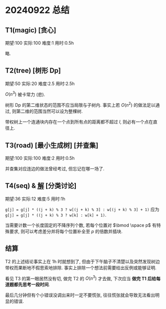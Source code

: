 # 20240922 总结

## T1(magic) [贪心]

期望:100 实际:100 难度:1 用时:0.5h

略.

## T2(tree) [树形 Dp]

期望:50 实际:20 难度:2.5 用时:2.5h

$O(n^3)$ 被卡常力 (悲).

树形 Dp 的第二维状态的范围不应当局限与子树内. 事实上若 $O(n^2)$ 的做法足以通过, 则第二维的范围当然可以设为整棵树.

带权树上一个连通块内存在一个点到所有点的距离都不超过 $l$, 则必有一个点在直径上.

## T3(road) [最小生成树] [并查集]

期望:100 实际:100 难度:2 用时:0.5h

并查集对应连边的做法曾经考过, 但忘记在哪一场了.

## T4(seq) & [解](https://www.luogu.com/paste/0n5x1ulx) [分类讨论]

期望:36 实际:12 难度:5 用时:1h

``g[j] = g[j] * ((j + k) % 3 ? w[(j + k) % 3] : w[(j + k) % 3] + 1)`` 应为 ``g[j] = g[j] * ((j + k) % 3 ? w[k] : w[k] + 1)``.

当需要计数一个长度固定的不降序列个数, 若每个位置对 $\bmod \space p$ 有特殊要求, 则可以考虑差分并将每个位置补全至 $p$ 的倍数并插块.

## 结算

T2 的上述结论事实上在 1h 时就想到了, 但由于下午脑子不清楚以及突然发现树边带权而果断地不假思索地排除. 事实上排除一个想法前需要给出反例或能够证明.

看见 T3 的第一眼居然没有切, 做完 T2 的 $O(n^3)$ 才去做, 下次应当 **做完 T1 后给每道题都先思考一段时间**.

最后几分钟但有个小错误没调出来时一定不要慌张, 往往慌张就会导致无法看出明显的错误.
